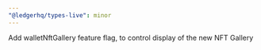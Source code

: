 ```yaml
---
"@ledgerhq/types-live": minor
---
```


Add walletNftGallery feature flag, to control display of the new NFT Gallery
